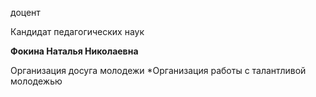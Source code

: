 доцент

Кандидат педагогических наук

**Фокина Наталья Николаевна**

Организация досуга молодежи
	*Организация работы с талантливой молодежью